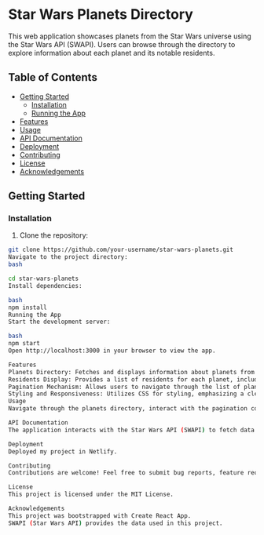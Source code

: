 # Star Wars Planets Directory

This web application showcases planets from the Star Wars universe using the Star Wars API (SWAPI). Users can browse through the directory to explore information about each planet and its notable residents.

## Table of Contents

- [Getting Started](#getting-started)
  - [Installation](#installation)
  - [Running the App](#running-the-app)
- [Features](#features)
- [Usage](#usage)
- [API Documentation](#api-documentation)
- [Deployment](#deployment)
- [Contributing](#contributing)
- [License](#license)
- [Acknowledgements](#acknowledgements)

## Getting Started

### Installation

1. Clone the repository:

```bash
git clone https://github.com/your-username/star-wars-planets.git
Navigate to the project directory:
bash

cd star-wars-planets
Install dependencies:

bash
npm install
Running the App
Start the development server:

bash
npm start
Open http://localhost:3000 in your browser to view the app.

Features
Planets Directory: Fetches and displays information about planets from the SWAPI.
Residents Display: Provides a list of residents for each planet, including details such as name, height, mass, and gender.
Pagination Mechanism: Allows users to navigate through the list of planets with pagination controls.
Styling and Responsiveness: Utilizes CSS for styling, emphasizing a clean, engaging layout with responsive design.
Usage
Navigate through the planets directory, interact with the pagination controls to view additional pages, and explore information about each planet and its residents.

API Documentation
The application interacts with the Star Wars API (SWAPI) to fetch data about planets and residents. For more information about the SWAPI, refer to the documentation.

Deployment
Deployed my project in Netlify.

Contributing
Contributions are welcome! Feel free to submit bug reports, feature requests, or pull requests. Please follow our contribution guidelines.

License
This project is licensed under the MIT License.

Acknowledgements
This project was bootstrapped with Create React App.
SWAPI (Star Wars API) provides the data used in this project.



